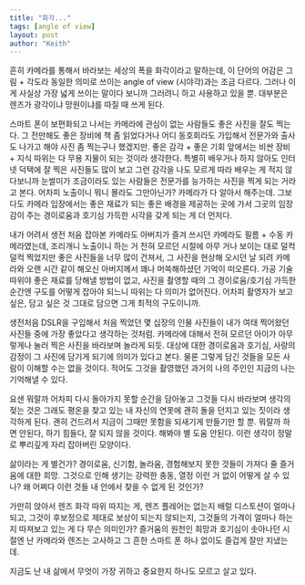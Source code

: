```yaml
---
title: "화각..."
tags: [angle of view]
layout: post
author: "Keith"
---
```


흔히 카메라를 통해서 바라보는 세상의 폭을 화각이라고 말하는데, 이 단어의 어감은 그림 + 각도라 동일한 의미로 쓰이는 angle of view (시야각)과는 조금 다르다. 그러나 이게 사실상 가장 넓게 쓰이는 말이다 보니까 그러려니 하고 사용하고 있을 뿐. 대부분은 렌즈가 광각이냐 망원이냐를 따질 때 쓰게 된다. 

스마트 폰이 보편화되고 나서는 카메라에 관심이 없는 사람들도 좋은 사진을 잘도 찍는다. 그 전만해도 좋은 장비에 책 좀 읽었다거나 어디 동호회라도 가입해서 전문가와 출사도 나가고 해야 사진 좀 찍는구나 했겠지만. 좋은 감각 + 좋은 기회 앞에서는 비싼 장비 + 지식 따위는 다 무용 지물이 되는 것이라 생각한다. 특별히 배우거나 하지 않아도 인터넷 덕택에 잘 찍은 사진들도 많이 보고 그런 감각을 나도 모르게 따라 배우는 게 적지 않다보니까 눈썰미가 조금이라도 있는 사람들은 전문가를 능가하는 사진을 찍게 되는 거라고 본다. 어차피 노출이니 뭐니 몰라도 그만아닌가? 카메라가 다 알아서 해주는데. 그보다도 카메라 입장에서는 좋은 재료가 되는 좋은 배경을 제공하는 곳에 가서 그곳의 임장감이 주는 경이로움과 호기심 가득한 시각을 갖게 되는 게 더 먼저다. 

내가 어려서 생전 처음 잡아본 카메라도 아버지가 즐겨 쓰시던 카메라도 필름 + 수동 카메라였는데, 조리개니 노출이니 하는 거 전혀 모르던 시절에 아무 거나 보이는 대로 덜컥 덜컥 찍었지만 좋은 사진들을 너무 많이 건져서, 그 사진을 현상해 오시던 날 되려 카메라와 오랜 시간 같이 해오신 아버지께서 꽤나 머쓱해하셨던 기억이 떠오른다. 가공 기술 따위야 좋은 재료를 당해낼 방법이 없고, 사진을 촬영할 때의 그 경이로움/호기심 가득한 순간엔 구도를 어떻게 잡아야 되느니 따위는 다 의미가 없어진다. 어차피 촬영자가 보고 싶은, 담고 싶은 것 그대로 담으면 그게 최적의 구도이니까. 

생전처음 DSLR을 구입해서 처음 찍었던 몇 십장의 인물 사진들이 내가 여태 찍어왔던 사진들 중에 가장 좋았다고 생각하는 것처럼. 카메라에 대해서 전혀 모르던 아이가 아무렇게나 눌러 찍은 사진을 바라보며 놀라게 되듯. 대상에 대한 경이로움과 호기심, 사랑의 감정이 그 사진에 담기게 되기에 의미가 있다고 본다. 물론 그렇게 담긴 것들을 모든 사람이 이해할 수는 없을 것이다. 적어도 그것을 촬영했던 과거의 나의 주인인 지금의 나는 기억해낼 수 있다. 

요샌 뭐랄까 어차피 다시 돌아가지 못할 순간을 담아놓고 그것들 다시 바라보며 생각의 젖는 것은 그래도 평온을 찾고 있는 내 자신의 연못에 괜히 돌을 던지고 있는 짓이라 생각하게 된다. 괜히 건드려서 지금이 그때만 못함을 되새기게 만들기만 할 뿐. 뭐랄까 하면 안된다, 하기 힘들다, 잘 되지 않을 것이다. 해봐야 별 도움 안된다. 이런 생각이 정말로 뿌리깊게 자리 잡아버린 모양이다. 

삶이라는 게 별건가? 경이로움, 신기함, 놀라움, 경험해보지 못한 것들이 가져다 줄 즐거움에 대한 희망. 그것으로 인해 생기는 강력한 충동, 열정 이런 거 없이 어떻게 살 수 있나? 왜 어쩌다 이런 것들 내 안에서 찾을 수 없게 된 것인가? 

가만히 앉아서 렌즈 화각 따위 따지는 게, 렌즈 플레어는 없는지 배럴 디스토션이 얼마나 되고, 그것이 후보정으로 제대로 보상이 되는지 않되는지, 그것들의 가격이 얼마나 하는지 따져보고 있는 게 다 무슨 의미인가? 즐거움의 원천인 희망과 호기심이 솟아나던 시절엔 난 카메라와 렌즈는 고사하고 그 흔한 스마트 폰 하나 없이도 즐겁게 잘만 지냈는데. 

지금도 난 내 삶에서 무엇이 가장 귀하고 중요한지 하나도 모르고 살고 있다. 
